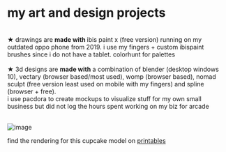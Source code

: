 # my art and design projects 
<br>
★ drawings are <b>made with </b> ibis paint x (free version) running on my outdated oppo phone from 2019. i use my fingers + custom ibispaint brushes since i do not have a tablet. colorhunt for palettes
<br><br>
★ 3d designs are <b>made with</b> a combination of blender (desktop windows 10), vectary (browser based/most used), womp (browser based), nomad sculpt (free version least used on mobile with my fingers) and spline (browser + free). <br>
i use pacdora to create mockups to visualize stuff for my own small business but did not log the hours spent working on my biz for arcade
<br><br>

![image](https://github.com/user-attachments/assets/a1c34d21-2349-43e9-9211-c08dfd433ada)

find the rendering for this cupcake model on [printables](https://www.printables.com/model/1005289-cupcake)


